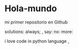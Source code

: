 # Hola-mundo

mi primer repositorio en Github

solutions: always; , say: no:  more:


i love code in python language , 
